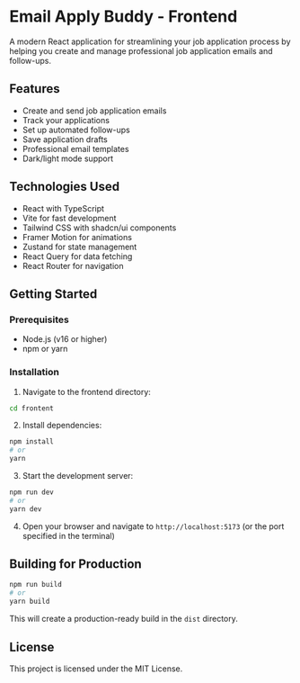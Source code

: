 # Email Apply Buddy - Frontend

A modern React application for streamlining your job application process by helping you create and manage professional job application emails and follow-ups.

## Features

- Create and send job application emails
- Track your applications
- Set up automated follow-ups
- Save application drafts
- Professional email templates
- Dark/light mode support

## Technologies Used

- React with TypeScript
- Vite for fast development
- Tailwind CSS with shadcn/ui components
- Framer Motion for animations
- Zustand for state management
- React Query for data fetching
- React Router for navigation

## Getting Started

### Prerequisites

- Node.js (v16 or higher)
- npm or yarn

### Installation

1. Navigate to the frontend directory:
```bash
cd frontent
```

2. Install dependencies:
```bash
npm install
# or
yarn
```

3. Start the development server:
```bash
npm run dev
# or
yarn dev
```

4. Open your browser and navigate to `http://localhost:5173` (or the port specified in the terminal)

## Building for Production

```bash
npm run build
# or
yarn build
```

This will create a production-ready build in the `dist` directory.

## License

This project is licensed under the MIT License.
